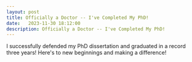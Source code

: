 ```yaml
---
layout: post
title: Officially a Doctor -- I've Completed My PhD!
date:   2023-11-30 18:12:00
description: Officially a Doctor -- I've Completed My PhD!
---
```


I successfully defended my PhD dissertation and graduated in a record three years! Here's to new beginnings and making a difference!
